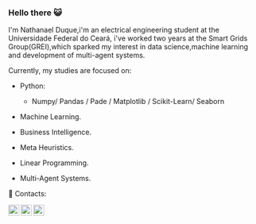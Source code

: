 ### Hello there :smiley_cat:

I'm Nathanael Duque,i'm an electrical engineering student at the Universidade Federal do Ceará, i've worked two years at the Smart Grids Group(GREI),which sparked my interest in data science,machine learning and development of multi-agent systems.

Currently, my studies are focused on:

- Python:
    - Numpy/ Pandas / Pade / Matplotlib / Scikit-Learn/ Seaborn 
  
- Machine Learning.

- Business Intelligence.

- Meta Heuristics.

- Linear Programming.

- Multi-Agent Systems.

:calling: Contacts:

<a target="_blank" href="mailto:nathanael.duque.gadelha@gmail.com">
  <img align="left" alt="Gmail" width="22px" src="https://cdn.jsdelivr.net/npm/simple-icons@v3/icons/gmail.svg" />
</a>

<a target="_blank" href="https://www.facebook.com/nathanael.duquegadelha">
  <img align="left" alt="Facebook" width="22px" src="https://cdn.jsdelivr.net/npm/simple-icons@v3/icons/facebook.svg" />
</a>

<a target="_blank" href="https://api.whatsapp.com/send?phone=5585994336389">
  <img align="left" alt="Whatsapp" width="22px" src="https://cdn.jsdelivr.net/npm/simple-icons@v3/icons/whatsapp.svg" />
</a>
